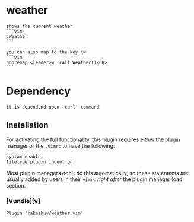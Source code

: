 # weather
	shows the current weather
	```vim
	:Weather
	```
	
	you can also map to the key \w
	```vim
	nnoremap <leader>w :call Weather()<CR>
	```
	
# Dependency
	it is dependend upon 'curl' command
	
## Installation

For activating the full functionality, this plugin requires either the plugin
manager or the `.vimrc` to have the following:

```vim
syntax enable
filetype plugin indent on
```

Most plugin managers don't do this automatically, so these statements are
usually added by users in their `vimrc` _right after_ the plugin manager load
section.

### [Vundle][v]

```vim
Plugin 'rakeshuv/weather.vim'
```
